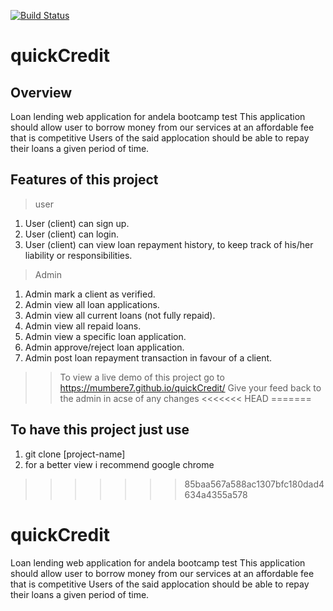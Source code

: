 [![Build Status](https://travis-ci.com/Mumbere7/quickCredit.svg?branch=master)](https://travis-ci.com/Mumbere7/quickCredit)
# quickCredit
## Overview
Loan lending web application for andela bootcamp test 
This application should allow user to borrow money from our services at an affordable fee that is competitive Users of the said applocation should be able to repay their loans a given period of time.

##  Features of this project
> user
1. User (client) can sign up.
2. User (client) can login.
3. User (client) can view loan repayment history, to keep track of his/her liability or
responsibilities.

> Admin

1. Admin mark a client as verified.
2. Admin view all loan applications.
3. Admin view all current loans (not fully repaid).
4. Admin view all repaid loans.
5. Admin view a specific loan application.
5. Admin approve/reject loan application.
6. Admin post loan repayment transaction in favour of a client.

>> To view a live demo of this project go to https://mumbere7.github.io/quickCredit/
>> Give your feed back to the admin in acse of any changes
<<<<<<< HEAD
=======

## To have this project just use
1. git clone [project-name]
2. for a better view i recommend google chrome
>>>>>>> 85baa567a588ac1307bfc180dad4634a4355a578
# quickCredit
Loan lending web application for andela bootcamp test 
This application should allow user to borrow money from our services at an affordable fee that is competitive Users of the said applocation should be able to repay their loans a given period of time.
